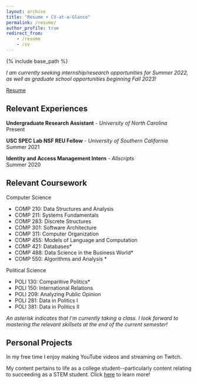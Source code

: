 ```yaml
---
layout: archive
title: "Resume + CV-at-a-Glance"
permalink: /resume/
author_profile: true
redirect_from:
    - /resume
    - /cv
---
```


{% include base_path %}

*I am currently seeking internship/research opportunities for Summer 2022, as well as graduate school opportunities beginning Fall 2023!*

[Resume](/files/Taylor_resume.pdf)


## Relevant Experiences
**Undergraduate Research Assistant** - _University of North Carolina_ <br>
Present

**USC SPEC Lab NSF REU Fellow** - _University of Southern California_ <br>
Summer 2021

**Identity and Access Management Intern** - _Allscripts_ <br>
Summer 2020

## Relevant Coursework
Computer Science
- COMP 210: Data Structures and Analysis
- COMP 211: Systems Fundamentals
- COMP 283: Discrete Structures
- COMP 301: Software Architecture
- COMP 311: Computer Organization
- COMP 455: Models of Language and Computation
- COMP 421: Databases\*
- COMP 488: Data Science in the Business World\*
- COMP 550: Algorithms and Analysis *

Political Science
- POLI 130: Comparitive Politics\*
- POLI 150: International Relations
- POLI 209: Analyzing Public Opinion
- POLI 281: Data in Politics I
- POLI 381: Data in Politics II

_An asterisk indicates that I'm currently taking a class. I look forward to mastering the relevant skillsets at the end of the current semester!_

## Personal Projects
In my free time I enjoy making YouTube videos and streaming on Twitch.

My content pertains to life as a college student--particularly content relating to succeeding as a STEM student. Click [here](https://wdtaylor30.github.io/content/) to learn more!
